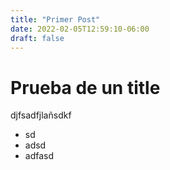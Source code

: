 ```yaml
---
title: "Primer Post"
date: 2022-02-05T12:59:10-06:00
draft: false
---
```


# Prueba de un title

djfsadfjlañsdkf

- sd
- adsd
- adfasd
